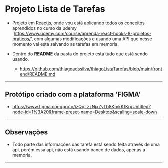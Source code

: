 # Projeto Lista de Tarefas
* Projeto em Reactjs, onde vou está aplicando todos os conceitos aprendidos no curso da udemy 'https://www.udemy.com/course/aprenda-react-hooks-8-projetos-praticos/', com algumas modificações e usando uma API que nesse momento vai está salvando as tarefas em memoria.

* Dentro do <b>README</b> da pasta do projeto está tudo que está sendo usando.
   * https://github.com/thiagoadssilva/thiagoListaTarefas/blob/main/frontend/README.md

<hr>

## Protótipo criado com a plataforma 'FIGMA'
  * https://www.figma.com/proto/jzQqLzzNjxZyLb8KmkKfKp/Untitled?node-id=1%3A20&frame-preset-name=Desktop&scaling=scale-down

<hr/>

## Observações 
- Todo parte das informações das tarefa está sendo feita através de uma api, porém essa api, não está usando banco de dados, apenas a memoria.

<hr/>